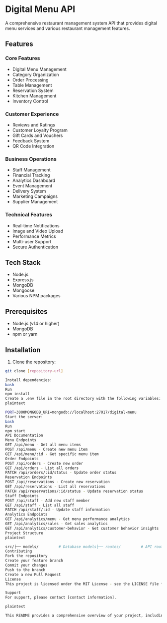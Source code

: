 # Digital Menu API

A comprehensive restaurant management system API that provides digital menu services and various restaurant management features.

## Features

### Core Features
- Digital Menu Management
- Category Organization
- Order Processing
- Table Management
- Reservation System
- Kitchen Management
- Inventory Control

### Customer Experience
- Reviews and Ratings
- Customer Loyalty Program
- Gift Cards and Vouchers
- Feedback System
- QR Code Integration

### Business Operations
- Staff Management
- Financial Tracking
- Analytics Dashboard
- Event Management
- Delivery System
- Marketing Campaigns
- Supplier Management

### Technical Features
- Real-time Notifications
- Image and Video Upload
- Performance Metrics
- Multi-user Support
- Secure Authentication

## Tech Stack

- Node.js
- Express.js
- MongoDB
- Mongoose
- Various NPM packages

## Prerequisites

- Node.js (v14 or higher)
- MongoDB
- npm or yarn

## Installation

1. Clone the repository:
```bash
git clone [repository-url]

Install dependencies:
bash
Run
npm install
Create a .env file in the root directory with the following variables:
plaintext

PORT=3000MONGODB_URI=mongodb://localhost:27017/digital-menu
Start the server:
bash
Run
npm start
API Documentation
Menu Endpoints
GET /api/menu - Get all menu items
POST /api/menu - Create new menu item
GET /api/menu/:id - Get specific menu item
Order Endpoints
POST /api/orders - Create new order
GET /api/orders - List all orders
PATCH /api/orders/:id/status - Update order status
Reservation Endpoints
POST /api/reservations - Create new reservation
GET /api/reservations - List all reservations
PATCH /api/reservations/:id/status - Update reservation status
Staff Endpoints
POST /api/staff - Add new staff member
GET /api/staff - List all staff
PATCH /api/staff/:id - Update staff information
Analytics Endpoints
GET /api/analytics/menu - Get menu performance analytics
GET /api/analytics/sales - Get sales analytics
GET /api/analytics/customer-behavior - Get customer behavior insights
Project Structure
plaintext

src/├── models/         # Database models├── routes/         # API routes├── middleware/     # Custom middleware├── uploads/        # File uploads└── server.js       # Main application file
Contributing
Fork the repository
Create your feature branch
Commit your changes
Push to the branch
Create a new Pull Request
License
This project is licensed under the MIT License - see the LICENSE file for details.

Support
For support, please contact [contact information].

plaintext

This README provides a comprehensive overview of your project, including its features, setup instructions, and API documentation. Would you like me to add or modify any specific sections